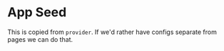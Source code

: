 # App Seed

This is copied from `provider`. If we'd rather have configs separate from pages we can do that.